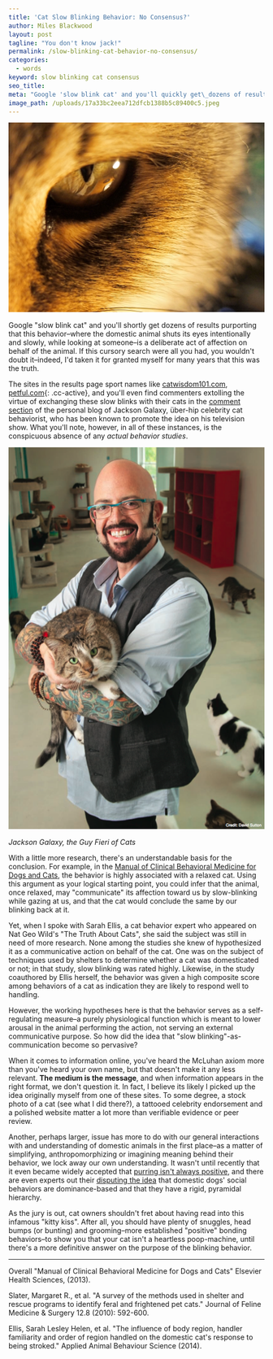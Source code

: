 ```yaml
---
title: 'Cat Slow Blinking Behavior: No Consensus?'
author: Miles Blackwood
layout: post
tagline: "You don't know jack!"
permalink: /slow-blinking-cat-behavior-no-consensus/
categories:
  - words
keyword: slow blinking cat consensus
seo_title:
meta: "Google 'slow blink cat' and you'll quickly get\_dozens of results purporting\_that this behavior is a deliberate act of affection. Does the science add up?"
image_path: /uploads/17a33bc2eea712dfcb1388b5c89400c5.jpeg
---
```


![Stare into the cat eye, and generally the cat stares back.](/uploads/versions/17a33bc2eea712dfcb1388b5c89400c5---x----1828-1352x---.jpeg)

Google "slow blink cat" and you'll shortly get dozens of results purporting that this behavior–where the domestic animal shuts its eyes intentionally and slowly, while looking at someone–is a deliberate act of affection on behalf of the animal. If this cursory search were all you had, you wouldn't doubt it–indeed, I'd taken it for granted myself for many years that this was the truth.

The sites in the results page sport names like [catwisdom101.com](catwisdom101.com/slow-blink-cat-kiss-2/), [petful.com](){: .cc-active}, and you'll even find commenters extolling the virtue of exchanging these slow blinks with their cats in the [comment section](https://jacksongalaxy.com/2011/05/07/best-video-ever/) of the personal blog of Jackson Galaxy, über-hip celebrity cat behaviorist, who has been known to promote the idea on his television show. What you'll note, however, in all of these instances, is the conspicuous absence of any *actual* *behavior studies*.

![Jackson Galaxy, the Guy Fieri of Cats](/uploads/jacksongalaxy.png)

*Jackson Galaxy, the Guy Fieri of Cats*

With a little more research, there's an understandable basis for the conclusion. For example, in the [Manual of Clinical Behavioral Medicine for Dogs and Cats](https://books.google.com/books?id=HHoK9PKpqn4C&amp;lpg=PP1&amp;pg=PA348#v=onepage&amp;q&amp;f=false), the behavior is highly associated with a relaxed cat. Using this argument as your logical starting point, you could infer that the animal, once relaxed, may "communicate" its affection toward us by slow-blinking while gazing at us, and that the cat would conclude the same by our blinking back at it.

Yet, when I spoke with Sarah Ellis, a cat behavior expert who appeared on Nat Geo Wild's "The Truth About Cats", she said the subject was still in need of more research. None among the studies she knew of hypothesized it as a communicative action on behalf of the cat. One was on the subject of techniques used by shelters to determine whether a cat was domesticated or not; in that study, slow blinking was rated highly. Likewise, in the study coauthored by Ellis herself, the behavior was given a high composite score among behaviors of a cat as indication they are likely to respond well to handling.

However, the working hypotheses here is that the behavior serves as a self-regulating measure–a purely physiological function which is meant to lower arousal in the animal performing the action, not serving an external communicative purpose. So how did the idea that "slow blinking"-as-communication become so pervasive?

When it comes to information online, you've heard the McLuhan axiom more than you've heard your own name, but that doesn't make it any less relevant. **The medium is the message**, and when information appears in the right format, we don't question it. In fact, I believe its likely I picked up the idea originally myself from one of these sites. To some degree, a stock photo of a cat (see what I did there?), a tattooed celebrity endorsement and a polished website matter a lot more than verifiable evidence or peer review.

Another, perhaps larger, issue has more to do with our general interactions with and understanding of domestic animals in the first place–as a matter of simplifying, anthropomorphizing or imagining meaning behind their behavior, we lock away our own understanding. It wasn't until recently that it even became widely accepted that [purring isn't always positive](https://www.wired.com/2015/05/why-do-cats-purr/), and there are even experts out their [disputing the idea](https://www.dogwelfarecampaign.org/why-not-dominance.php) that domestic dogs' social behaviors are dominance-based and that they have a rigid, pyramidal hierarchy.

As the jury is out, cat owners shouldn't fret about having read into this infamous "kitty kiss". After all, you should have plenty of snuggles, head bumps (or bunting) and grooming–more established "positive" bonding behaviors–to show you that your cat isn't a heartless poop-machine, until there's a more definitive answer on the purpose of the blinking behavior.

---

Overall "Manual of Clinical Behavioral Medicine for Dogs and Cats" Elsevier Health Sciences, (2013).

Slater, Margaret R., et al. "A survey of the methods used in shelter and rescue programs to identify feral and frightened pet cats." Journal of Feline Medicine & Surgery 12.8 (2010): 592-600.

Ellis, Sarah Lesley Helen, et al. "The influence of body region, handler familiarity and order of region handled on the domestic cat's response to being stroked." Applied Animal Behaviour Science (2014).